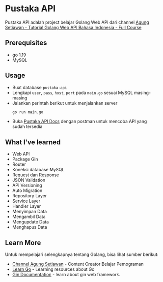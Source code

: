 # Pustaka API

Pustaka API adalah project belajar Golang Web API dari channel [Agung Setiawan - Tutorial Golang Web API Bahasa Indonesia - Full Course](https://www.youtube.com/watch?v=GjI0GSvmcSU)

## Prerequisites
- go 1.19
- MySQL

## Usage
- Buat database `pustaka-api`
- Lengkapi `user`, `pass`, `host`, `port` pada `main.go` sesuai MySQL masing-masing
- Jalankan perintah berikut untuk menjalankan server
    ```bash
    go run main.go
    ```
- Buka [Pustaka API Docs](https://www.getpostman.com/collections/be4f4b64c0e3bd629f81) dengan postman untuk mencoba API yang sudah tersedia

## What I've learned
- Web API
- Package Gin
- Router
- Koneksi database MySQL 
- Request dan Response
- JSON Validation
- API Versioning
- Auto Migration
- Repository Layer
- Service Layer
- Handler Layer
- Menyimpan Data
- Mengambil Data
- Mengupdate Data
- Menghapus Data

## Learn More

Untuk mempelajari selengkapnya tentang Golang, bisa lihat sumber berikut:

- [Channel Agung Setiawan](https://www.youtube.com/c/AgungSetiawanCoding) - Content Creator Belajar Pemograman
- [Learn Go](https://go.dev/learn) - Learning resources about Go
- [Gin Documentation](https://gin-gonic.com/docs) - learn about gin web framework.